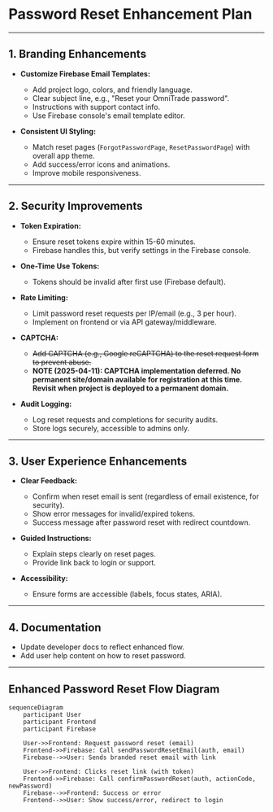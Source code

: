 # Password Reset Enhancement Plan

---

## 1. Branding Enhancements

- **Customize Firebase Email Templates:**

  - Add project logo, colors, and friendly language.
  - Clear subject line, e.g., "Reset your OmniTrade password".
  - Instructions with support contact info.
  - Use Firebase console's email template editor.

- **Consistent UI Styling:**
  - Match reset pages (`ForgotPasswordPage`, `ResetPasswordPage`) with overall app theme.
  - Add success/error icons and animations.
  - Improve mobile responsiveness.

---

## 2. Security Improvements

- **Token Expiration:**

  - Ensure reset tokens expire within 15-60 minutes.
  - Firebase handles this, but verify settings in the Firebase console.

- **One-Time Use Tokens:**

  - Tokens should be invalid after first use (Firebase default).

- **Rate Limiting:**

  - Limit password reset requests per IP/email (e.g., 3 per hour).
  - Implement on frontend or via API gateway/middleware.

- **CAPTCHA:**

  - ~~Add CAPTCHA (e.g., Google reCAPTCHA) to the reset request form to prevent abuse.~~
  - **NOTE (2025-04-11): CAPTCHA implementation deferred. No permanent site/domain available for registration at this time. Revisit when project is deployed to a permanent domain.**

- **Audit Logging:**
  - Log reset requests and completions for security audits.
  - Store logs securely, accessible to admins only.

---

## 3. User Experience Enhancements

- **Clear Feedback:**

  - Confirm when reset email is sent (regardless of email existence, for security).
  - Show error messages for invalid/expired tokens.
  - Success message after password reset with redirect countdown.

- **Guided Instructions:**

  - Explain steps clearly on reset pages.
  - Provide link back to login or support.

- **Accessibility:**
  - Ensure forms are accessible (labels, focus states, ARIA).

---

## 4. Documentation

- Update developer docs to reflect enhanced flow.
- Add user help content on how to reset password.

---

## Enhanced Password Reset Flow Diagram

```mermaid
sequenceDiagram
    participant User
    participant Frontend
    participant Firebase

    User->>Frontend: Request password reset (email)
    Frontend->>Firebase: Call sendPasswordResetEmail(auth, email)
    Firebase-->>User: Sends branded reset email with link

    User->>Frontend: Clicks reset link (with token)
    Frontend->>Firebase: Call confirmPasswordReset(auth, actionCode, newPassword)
    Firebase-->>Frontend: Success or error
    Frontend-->>User: Show success/error, redirect to login
```
